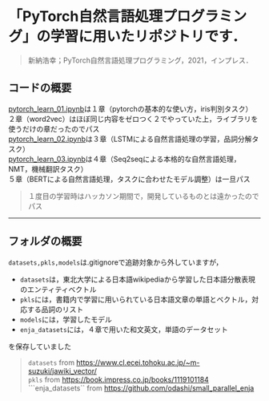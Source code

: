 # 「PyTorch自然言語処理プログラミング」の学習に用いたリポジトリです．
> 新納浩幸；PyTorch自然言語処理プログラミング，2021，インプレス．

## コードの概要
[pytorch_learn_01.ipynb](pytorch_learn_01.ipynb)は１章（pytorchの基本的な使い方，iris判別タスク）<br>
２章（word2vec）はほぼ同じ内容をゼロつく２でやっていた上，ライブラリを使うだけの章だったのでパス<br>
[pytorch_learn_02.ipynb](pytorch_learn_02.ipynb)は３章（LSTMによる自然言語処理の学習，品詞分解タスク）<br>
[pytorch_learn_03.ipynb](pytorch_learn_03.ipynb)は４章（Seq2seqによる本格的な自然言語処理，NMT，機械翻訳タスク）<br>
５章（BERTによる自然言語処理，タスクに合わせたモデル調整）は一旦パス
> １度目の学習時はハッカソン期間で，開発しているものとは遠かったのでパス
---

## フォルダの概要
```datasets,pkls,models```は.gitignoreで追跡対象から外していますが，
- ```datasets```は，東北大学による日本語wikipediaから学習した日本語分散表現のエンティティベクトル
- ```pkls```には，書籍内で学習に用いられている日本語文章の単語とベクトル，対応する品詞のリスト
- ```models```には，学習したモデル
- ```enja_datasets```には，４章で用いた和文英文，単語のデータセット

を保存していました

> ```datasets``` from https://www.cl.ecei.tohoku.ac.jp/~m-suzuki/jawiki_vector/<br>
> ```pkls``` from https://book.impress.co.jp/books/1119101184<br>
> ```enja_datasets`` from https://github.com/odashi/small_parallel_enja


